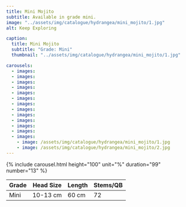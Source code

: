```yaml
---
title: Mini Mojito
subtitle: Available in grade mini.
image: "../assets/img/catalogue/hydrangea/mini_mojito/1.jpg"
alt: Keep Exploring

caption: 
  title: Mini Mojito
  subtitle: "Grade: Mini"
  thumbnail: "../assets/img/catalogue/hydrangea/mini_mojito/1.jpg"

carousels:
  - images:
  - images:
  - images:
  - images:
  - images:
  - images:
  - images:
  - images:
  - images:
  - images:
  - images:
  - images:
  - images: 
    - image: /assets/img/catalogue/hydrangea/mini_mojito/1.jpg
    - image: /assets/img/catalogue/hydrangea/mini_mojito/2.jpg
---
```


{% include carousel.html height="100" unit="%" duration="99" number="13" %}

| Grade | Head Size | Length | Stems/QB |
|-------|-----------|--------|----------|
| Mini  | 10-13 cm  | 60 cm  |    72    | 